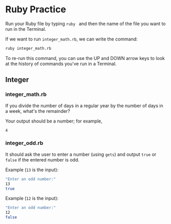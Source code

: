 # Ruby Practice

Run your Ruby file by typing `ruby ` and then the name of the file you want to run in the Terminal.

If we want to run `integer_math.rb`, we can write the command:

```bash
ruby integer_math.rb
```

To re-run this command, you can use the UP and DOWN arrow keys to look at the history of commands you've run in a Terminal.

## Integer

### integer_math.rb
If you divide the number of days in a regular year by the number of days in a week, what's the remainder?

Your output should be a number; for example,
```
4
```

### integer_odd.rb
It should ask the user to enter a number (using `gets`) and output `true` or `false` if the entered number is odd.

Example (`13` is the input):
```bash
"Enter an odd number:"
13
true
```

Example (`12` is the input):
```bash
"Enter an odd number:"
12
false
```
